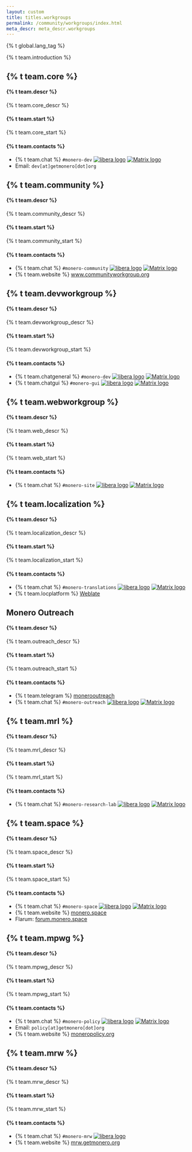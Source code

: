 ```yaml
---
layout: custom
title: titles.workgroups
permalink: /community/workgroups/index.html
meta_descr: meta_descr.workgroups
---
```


{% t global.lang_tag %}
<div class="team">
  <div class="container description">
    <p>{% t team.introduction %}</p>
  </div>
  <section class="container">
    <div class="row">
      <div class="left half col-lg-6 col-md-6 col-sm-12 col-xs-12">
        <div class="info-block">
          <div class="row center-xs">
            <h2>{% t team.core %}</h2>
          </div>
          <h4>{% t team.descr %}</h4>
          <p>{% t team.core_descr %}</p>
          <h4>{% t team.start %}</h4>
          <p>{% t team.core_start %}</p>
          <h4>{% t team.contacts %}</h4>
          <ul class="logo">
            <li>{% t team.chat %} <code>#monero-dev</code> <a class="chats-img" href="irc://irc.libera.chat/#monero-dev"><img class="libera" src="/img/libera.svg" title="libera" alt="libera logo"></a> <a class="chats-img" href="https://matrix.to/#/#monero-dev:monero.social?via=matrix.org&via=monero.social&via=haveno.network"><img class="matrix" src="/img/matrix-logo.svg" title="Matrix" alt="Matrix logo"></a> <a class="chats-img" href="https://mattermost.getmonero.org/monero/channels/monero-dev"></a></li>
            <li>Email: <code>dev[at]getmonero[dot]org</code></li>
          </ul>
          <div class="row center-xs icons">
            <a class="ext-noicon" href="https://github.com/monero-project/" target="_blank" rel="noreferrer, noopener" aria-label="GitHub logo"><div class="col social-icon github"></div></a>
          </div>
        </div>
      </div>
      <div class="right half col-lg-6 col-md-6 col-sm-12 col-xs-12">
        <div class="info-block">
          <div class="row center-xs">
            <h2>{% t team.community %}</h2>
          </div>
          <h4>{% t team.descr %}</h4>
          <p>{% t team.community_descr %}</p>
          <h4>{% t team.start %}</h4>
          <p>{% t team.community_start %}</p>
          <h4>{% t team.contacts %}</h4>
          <ul class="logo">
            <li>{% t team.chat %} <code>#monero-community</code> <a class="chats-img" href="irc://irc.libera.chat/#monero-community"><img class="libera" src="/img/libera.svg" title="libera" alt="libera logo"></a> <a class="chats-img" href="https://matrix.to/#/#monero-community:monero.social?via=matrix.org&via=monero.social"><img class="matrix" src="/img/matrix-logo.svg" title="Matrix" alt="Matrix logo"></a> <a class="chats-img" href="https://mattermost.getmonero.org/monero/channels/monero-community"></a></li>
            <li>{% t team.website %} <a href="https://www.communityworkgroup.org/" target="_blank">www.communityworkgroup.org</a></li>
          </ul>
          <div class="row center-xs icons">
            <a class="ext-noicon" href="https://repo.getmonero.org/monero-project/" target="_blank" rel="noreferrer, noopener" aria-label="Gitlab logo"><div class="col social-icon gitlab"></div></a><a class="ext-noicon" href="https://www.reddit.com/r/MoneroCommunity/" target="_blank" rel="noreferrer, noopener" aria-label="Reddit logo"><div class="col social-icon reddit"></div></a>
          </div>
        </div>
      </div>
      <div class="left half col-lg-6 col-md-6 col-sm-12 col-xs-12">
        <div class="info-block">
          <div class="row center-xs">
            <h2>{% t team.devworkgroup %}</h2>
          </div>
          <h4>{% t team.descr %}</h4>
          <p>{% t team.devworkgroup_descr %}</p>
          <h4>{% t team.start %}</h4>
          <p>{% t team.devworkgroup_start %}</p>
          <h4>{% t team.contacts %}</h4>
          <ul class="logo">
            <li>{% t team.chatgeneral %} <code>#monero-dev</code> <a class="chats-img" href="irc://irc.libera.chat/#monero-dev"><img class="libera" src="/img/libera.svg" title="libera" alt="libera logo"></a> <a class="chats-img" href="https://matrix.to/#/#monero-dev:matrix.org"><img class="matrix" src="/img/matrix-logo.svg" title="Matrix" alt="Matrix logo"></a> <a class="chats-img" href="https://mattermost.getmonero.org/monero/channels/monero-dev"></a></li>
            <li>{% t team.chatgui %} <code>#monero-gui</code> <a class="chats-img" href="irc://irc.libera.chat/#monero-gui"><img class="libera" src="/img/libera.svg" title="libera" alt="libera logo"></a> <a class="chats-img" href="https://matrix.to/#/#monero-gui:matrix.org"><img class="matrix" src="/img/matrix-logo.svg" title="Matrix" alt="Matrix logo"></a> <a class="chats-img" href="https://mattermost.getmonero.org/monero/channels/monero-gui"></a></li>
          </ul>
          <div class="row center-xs icons">
            <a class="ext-noicon" href="https://github.com/monero-project/monero" target="_blank" rel="noreferrer, noopener" aria-label="Github monero logo"><div class="col social-icon github"></div></a>
            <a class="ext-noicon" href="https://github.com/monero-project/monero-gui" target="_blank" rel="noreferrer, noopener" aria-label="github monero-gui logo"><div class="col social-icon github"></div></a>
          </div>
        </div>
      </div>
      <div class="right half col-lg-6 col-md-6 col-sm-12 col-xs-12">
        <div class="info-block">
          <div class="row center-xs">
            <h2>{% t team.webworkgroup %}</h2>
          </div>
          <h4>{% t team.descr %}</h4>
          <p>{% t team.web_descr %}</p>
          <h4>{% t team.start %}</h4>
          <p>{% t team.web_start %}</p>
          <h4>{% t team.contacts %}</h4>
          <ul class="logo">
            <li>{% t team.chat %} <code>#monero-site</code> <a class="chats-img" href="irc://irc.libera.chat/#monero-site"><img class="libera" src="/img/libera.svg" title="libera" alt="libera logo"></a> <a class="chats-img" href="https://matrix.to/#/#monero-site:haveno.network?via=matrix.org&via=monero.social&via=haveno.network"><img class="matrix" src="/img/matrix-logo.svg" title="Matrix" alt="Matrix logo"></a> <a class="chats-img" href="https://mattermost.getmonero.org/monero/channels/monero-site"></a></li>
          </ul>
          <div class="row center-xs icons">
            <a class="ext-noicon" href="https://github.com/monero-project/monero-site" target="_blank" rel="noreferrer, noopener" aria-label="GitHub logo"><div class="col social-icon github"></div></a>
          </div>
        </div>
      </div>
      <div class="left half col-lg-6 col-md-6 col-sm-12 col-xs-12">
        <div class="info-block">
          <div class="row center-xs">
            <h2>{% t team.localization %}</h2>
          </div>
            <h4>{% t team.descr %}</h4>
          <p>{% t team.localization_descr %}</p>
          <h4>{% t team.start %}</h4>
          <p>{% t team.localization_start %}</p>
          <h4>{% t team.contacts %}</h4>
          <ul class="logo">
            <li>{% t team.chat %} <code>#monero-translations</code> <a class="chats-img" href="irc://irc.libera.chat/#monero-translations"><img class="libera" src="/img/libera.svg" title="libera" alt="libera logo"></a> <a class="chats-img" href="https://matrix.to/#/#monero-translations:monero.social?via=matrix.org&via=monero.social&via=haveno.network"><img class="matrix" src="/img/matrix-logo.svg" title="Matrix" alt="Matrix logo"></a> <a class="chats-img" href="https://mattermost.getmonero.org/monero/channels/monero-translations"></a></li>
            <li>{% t team.locplatform %} <a href="https://translate.getmonero.org">Weblate</a></li>
          </ul>
          <div class="row center-xs icons">
            <a class="ext-noicon" href="https://github.com/monero-ecosystem/monero-translations" target="_blank" rel="noreferrer, noopener" aria-label="Github logo"><div class="col social-icon github"></div></a>
          </div>
        </div>
      </div>
      <div class="right half col-lg-6 col-md-6 col-sm-12 col-xs-12">
        <div class="info-block">
          <div class="row center-xs">
            <h2>Monero Outreach</h2>
          </div>
          <h4>{% t team.descr %}</h4>
          <p>{% t team.outreach_descr %}</p>
          <h4>{% t team.start %}</h4>
          <p>{% t team.outreach_start %}</p>
          <h4>{% t team.contacts %}</h4>
          <ul class="logo">
            <li>{% t team.telegram %} <a href="https://t.me/monerooutreach" target="_blank">monerooutreach</a></li>
            <li>{% t team.chat %} <code>#monero-outreach</code> <a class="chats-img" href="irc://irc.libera.chat/#monero-outreach"><img class="libera" src="/img/libera.svg" title="libera" alt="libera logo"></a> <a class="chats-img" href="https://matrix.to/#/#monero-outreach:monero.social?via=matrix.org&via=monero.social&via=haveno.network"><img class="matrix" src="/img/matrix-logo.svg" title="Matrix" alt="Matrix logo"></a> <a class="chats-img" href="https://mattermost.getmonero.org/monero/channels/monero-outreach"></a></li>
          </ul>
          <div class="row center-xs icons">
            <a class="ext-noicon" href="https://twitter.com/xmroutreach" target="_blank" rel="noreferrer, noopener" aria-label="Twitter logo"><div class="col social-icon twitter"></div></a>
            <a class="ext-noicon" href="https://github.com/monero-ecosystem/outreach-docs" target="_blank" rel="noreferrer, noopener" aria-label="Github logo"><div class="col social-icon github"></div></a>
          </div>
        </div>
      </div>
      <div class="left half col-lg-6 col-md-6 col-sm-12 col-xs-12">
        <div class="info-block">
          <div class="row center-xs">
            <h2>{% t team.mrl %}</h2>
          </div>
          <h4>{% t team.descr %}</h4>
          <p>{% t team.mrl_descr %}</p>
          <h4>{% t team.start %}</h4>
          <p>{% t team.mrl_start %}</p>
          <h4>{% t team.contacts %}</h4>
          <ul class="logo">
            <li>{% t team.chat %} <code>#monero-research-lab</code> <a class="chats-img" href="irc://irc.libera.chat/#monero-research-lab"><img class="libera" src="/img/libera.svg" title="libera" alt="libera logo"></a> <a class="chats-img" href="https://matrix.to/#/#monero-research-lab:matrix.org?via=matrix.org&via=monero.social&via=privacytools.io"><img class="matrix" src="/img/matrix-logo.svg" title="Matrix" alt="Matrix logo"></a> <a class="chats-img" href="https://mattermost.getmonero.org/monero/channels/monero-research-lab"></a></li>
          </ul>
          <div class="row center-xs icons">
            <a class="ext-noicon" href="https://github.com/monero-project/research-lab" target="_blank" rel="noreferrer, noopener" aria-label="GitHub logo"><div class="col social-icon github"></div></a>
          </div>
        </div>
      </div>
      <div class="right half col-lg-6 col-md-6 col-sm-12 col-xs-12">
        <div class="info-block">
          <div class="row center-xs">
            <h2>{% t team.space %}</h2>
          </div>
          <h4>{% t team.descr %}</h4>
          <p>{% t team.space_descr %}</p>
          <h4>{% t team.start %}</h4>
          <p>{% t team.space_start %}</p>
          <h4>{% t team.contacts %}</h4>
          <ul class="logo">
            <li>{% t team.chat %} <code>#monero-space</code> <a class="chats-img" href="irc://irc.libera.chat/#monero-space"><img class="libera" src="/img/libera.svg" title="libera" alt="libera logo"></a> <a class="chats-img" href="https://matrix.to/#/#monero-space:monero.social?via=matrix.org&via=monero.social"><img class="matrix" src="/img/matrix-logo.svg" title="Matrix" alt="Matrix logo"></a></li>
            <li>{% t team.website %} <a href="https://monero.space" target="_blank" rel="noreferrer, noopener">monero.space</a></li>
            <li>Flarum: <a href="https://forum.monero.space" target="_blank" rel="noreferrer, noopener">forum.monero.space</a></li>
          </ul>
          <div class="row center-xs icons">
            <a class="ext-noicon" href="https://twitter.com/MoneroSpace" target="_blank" rel="noreferrer, noopener" aria-label="Twitter logo"><div class="col social-icon twitter"></div></a>
          </div>
        </div>
      </div>
      <div class="left half col-lg-6 col-md-6 col-sm-12 col-xs-12">
        <div class="info-block">
          <div class="row center-xs">
            <h2>{% t team.mpwg %}</h2>
          </div>
          <h4>{% t team.descr %}</h4>
          <p>{% t team.mpwg_descr %}</p>
          <h4>{% t team.start %}</h4>
          <p>{% t team.mpwg_start %}</p>
          <h4>{% t team.contacts %}</h4>
          <ul class="logo">
            <li>{% t team.chat %} <code>#monero-policy</code> <a class="chats-img" href="irc://irc.libera.chat/#monero-policy"><img class="libera" src="/img/libera.svg" title="libera" alt="libera logo"></a> <a class="chats-img" href="https://matrix.to/#/#monero-policy:matrix.org?via=matrix.org&via=monero.social"><img class="matrix" src="/img/matrix-logo.svg" title="Matrix" alt="Matrix logo"></a></li>
            <li>Email: <code>policy[at]getmonero[dot]org</code></li>
            <li>{% t team.website %} <a href="https://moneropolicy.org" target="_blank">moneropolicy.org</a></li>
          </ul>
        </div>
      </div>
      <div class="right half col-lg-6 col-md-6 col-sm-12 col-xs-12">
        <div class="info-block">
          <div class="row center-xs">
            <h2>{% t team.mrw %}</h2>
          </div>
          <h4>{% t team.descr %}</h4>
          <p>{% t team.mrw_descr %}</p>
          <h4>{% t team.start %}</h4>
          <p>{% t team.mrw_start %}</p>
          <h4>{% t team.contacts %}</h4>
          <ul class="logo">
            <li>{% t team.chat %} <code>#monero-mrw</code> <a class="chats-img" href="irc://irc.libera.chat/#monero-mrw"><img class="libera" src="/img/libera.svg" title="libera" alt="libera logo"></a></li>
            <li>{% t team.website %} <a href="https://mrw.getmonero.org">mrw.getmonero.org</a></li>
          </ul>
        </div>
      </div>
    </div>
  </section>
</div>
